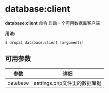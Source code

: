 # database:client
**database:client** 命令 启动一个可用数据库客户端

**用法:**
```
$ drupal database:client [arguments] 
```

## 可用参数
参数 | 详细
---------|-------------
database | settings.php文件里的数据库键
